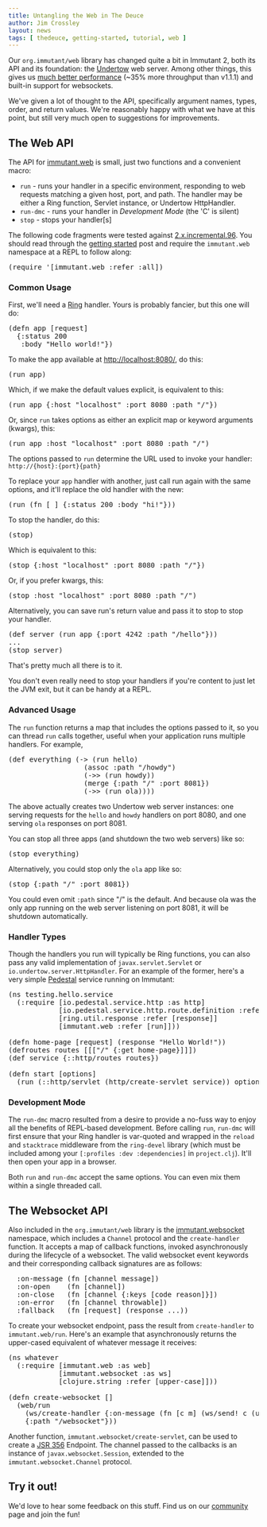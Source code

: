```yaml
---
title: Untangling the Web in The Deuce
author: Jim Crossley
layout: news
tags: [ thedeuce, getting-started, tutorial, web ]
---
```


Our `org.immutant/web` library has changed quite a bit in Immutant 2,
both its API and its foundation: the [Undertow] web server. Among
other things, this gives us
[much better performance](https://github.com/ptaoussanis/clojure-web-server-benchmarks)
(~35% more throughput than v1.1.1) and built-in support for
websockets.

We've given a lot of thought to the API, specifically argument names,
types, order, and return values. We're reasonably happy with what we
have at this point, but still very much open to suggestions for
improvements.

## The Web API

The API for [immutant.web] is small, just two functions and a
convenient macro:

* `run` - runs your handler in a specific environment, responding to
  web requests matching a given host, port, and path. The handler may
  be either a Ring function, Servlet instance, or Undertow
  HttpHandler.
* `run-dmc` - runs your handler in *Development Mode* (the 'C' is silent)
* `stop` - stops your handler[s]

The following code fragments were tested against
[2.x.incremental.96](http://immutant.org/builds/2x/). You should read
through the [getting started] post and require the `immutant.web`
namespace at a REPL to follow along:

<pre class="syntax clojure">(require '[immutant.web :refer :all])</pre>

### Common Usage

First, we'll need a [Ring] handler. Yours is probably fancier, but
this one will do:

<pre class="syntax clojure">(defn app [request]
  {:status 200
   :body "Hello world!"})
</pre>

To make the app available at <http://localhost:8080/>, do this:

<pre class="syntax clojure">(run app)</pre>

Which, if we make the default values explicit, is equivalent to this:

<pre class="syntax clojure">(run app {:host "localhost" :port 8080 :path "/"})</pre>

Or, since `run` takes options as either an explicit map or keyword
arguments (kwargs), this:

<pre class="syntax clojure">(run app :host "localhost" :port 8080 :path "/")</pre>

The options passed to `run` determine the URL used to invoke your
handler: `http://{host}:{port}{path}`

To replace your `app` handler with another, just call run again with
the same options, and it'll replace the old handler with the new:

<pre class="syntax clojure">(run (fn [_] {:status 200 :body "hi!"}))</pre>

To stop the handler, do this:

<pre class="syntax clojure">(stop)</pre>

Which is equivalent to this:

<pre class="syntax clojure">(stop {:host "localhost" :port 8080 :path "/"})</pre>

Or, if you prefer kwargs, this:

<pre class="syntax clojure">(stop :host "localhost" :port 8080 :path "/")</pre>

Alternatively, you can save run's return value and pass it to stop to
stop your handler.

<pre class="syntax clojure">(def server (run app {:port 4242 :path "/hello"}))
...
(stop server)
</pre>

That's pretty much all there is to it.

You don't even really need to stop your handlers if you're content to
just let the JVM exit, but it can be handy at a REPL.

### Advanced Usage

The `run` function returns a map that includes the options passed to
it, so you can thread `run` calls together, useful when your
application runs multiple handlers. For example,

<pre class="syntax clojure">(def everything (-> (run hello)
                  (assoc :path "/howdy")
                  (->> (run howdy))
                  (merge {:path "/" :port 8081})
                  (->> (run ola))))
</pre>

The above actually creates two Undertow web server instances: one
serving requests for the `hello` and `howdy` handlers on port 8080,
and one serving `ola` responses on port 8081.

You can stop all three apps (and shutdown the two web servers) like
so:

<pre class="syntax clojure">(stop everything)</pre>

Alternatively, you could stop only the `ola` app like so:

<pre class="syntax clojure">(stop {:path "/" :port 8081})</pre>

You could even omit `:path` since "/" is the default. And because ola
was the only app running on the web server listening on port 8081, it
will be shutdown automatically.

### Handler Types

Though the handlers you run will typically be Ring functions, you can
also pass any valid implementation of `javax.servlet.Servlet` or
`io.undertow.server.HttpHandler`. For an example of the former, here's
a very simple [Pedestal] service running on Immutant:

<pre class="syntax clojure">(ns testing.hello.service
  (:require [io.pedestal.service.http :as http]
            [io.pedestal.service.http.route.definition :refer [defroutes]]
            [ring.util.response :refer [response]]
            [immutant.web :refer [run]]))

(defn home-page [request] (response "Hello World!"))
(defroutes routes [[["/" {:get home-page}]]])
(def service {::http/routes routes})

(defn start [options]
  (run (::http/servlet (http/create-servlet service)) options))
</pre>

### Development Mode

The `run-dmc` macro resulted from a desire to provide a no-fuss way to
enjoy all the benefits of REPL-based development. Before calling
`run`, `run-dmc` will first ensure that your Ring handler is
var-quoted and wrapped in the `reload` and `stacktrace` middleware
from the `ring-devel` library (which must be included among your
`[:profiles :dev :dependencies]` in `project.clj`). It'll then open
your app in a browser.

Both `run` and `run-dmc` accept the same options. You can even mix
them within a single threaded call.

## The Websocket API

Also included in the `org.immutant/web` library is the
[immutant.websocket] namespace, which includes a `Channel` protocol
and the `create-handler` function. It accepts a map of callback
functions, invoked asynchronously during the lifecycle of a websocket.
The valid websocket event keywords and their corresponding callback
signatures are as follows:

<pre class="syntax clojure">  :on-message (fn [channel message])
  :on-open    (fn [channel])
  :on-close   (fn [channel {:keys [code reason]}])
  :on-error   (fn [channel throwable])
  :fallback   (fn [request] (response ...))
</pre>

To create your websocket endpoint, pass the result from
`create-handler` to `immutant.web/run`. Here's an example that
asynchronously returns the upper-cased equivalent of whatever message
it receives:

<pre class="syntax clojure">(ns whatever
  (:require [immutant.web :as web]
            [immutant.websocket :as ws]
            [clojure.string :refer [upper-case]]))

(defn create-websocket []
  (web/run
    (ws/create-handler {:on-message (fn [c m] (ws/send! c (upper-case m)))})
    {:path "/websocket"}))
</pre>

Another function, `immutant.websocket/create-servlet`, can be used to
create a [JSR 356] Endpoint. The channel passed to the callbacks is an
instance of `javax.websocket.Session`, extended to the
`immutant.websocket.Channel` protocol.

## Try it out!

We'd love to hear some feedback on this stuff. Find us on our
[community] page and join the fun!


[immutant.web]: https://projectodd.ci.cloudbees.com/job/immutant2-incremental/lastSuccessfulBuild/artifact/target/apidocs/immutant.web.html
[immutant.websocket]: https://projectodd.ci.cloudbees.com/job/immutant2-incremental/lastSuccessfulBuild/artifact/target/apidocs/immutant.websocket.html
[Undertow]: http://undertow.io/
[Ring]: https://github.com/ring-clojure/ring/wiki
[getting started]: /news/2014/04/28/getting-started-with-2x/
[Pedestal]: https://github.com/pedestal/pedestal
[JSR 356]: https://jcp.org/en/jsr/detail?id=356
[community]: http://immutant.org/community/
